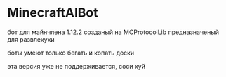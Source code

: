 # MinecraftAIBot

бот для майнчлена 1.12.2 созданый на MCProtocolLib предназначеный для развлекухи

боты умеют только бегать и копать доски

эта версия уже не поддерживается, соси хуй
